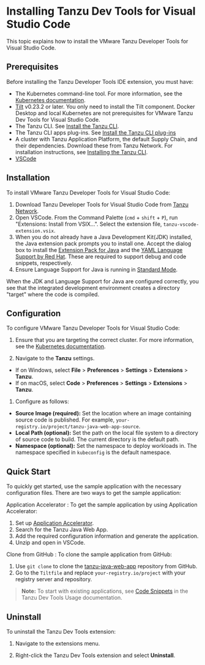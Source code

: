# Installing Tanzu Dev Tools for Visual Studio Code

This topic explains how to install the VMware Tanzu Developer Tools for Visual Studio Code.

## <a id="prerequisites"></a> Prerequisites

Before installing the Tanzu Developer Tools IDE extension, you must have:

- The Kubernetes command-line tool.
For more information, see the [Kubernetes documentation](https://kubernetes.io/docs/tasks/tools/).
- [Tilt](https://docs.tilt.dev/install.html) v0.23.2 or later.
You only need to install the Tilt component. Docker Desktop and local Kubernetes are not prerequisites for VMware Tanzu Dev Tools for Visual Studio Code.
- The Tanzu CLI. See [Install the Tanzu CLI](../install-tanzu-cli.md#cli-and-plugin).
- The Tanzu CLI apps plug-ins.
  See [Install the Tanzu CLI plug-ins](../install-tanzu-cli.md#cli-and-plugin)
- A cluster with Tanzu Application Platform, the default Supply Chain, and their dependencies. Download these from Tanzu Network. For installation instructions, see [Installing the Tanzu CLI](../install-tanzu-cli.md).
- [VSCode](https://code.visualstudio.com/download)

## <a id="installation"></a> Installation

To install VMware Tanzu Developer Tools for Visual Studio Code:

1. Download Tanzu Developer Tools for Visual Studio Code from [Tanzu Network](https://network.tanzu.vmware.com/products/tanzu-application-platform/).
1. Open VSCode. From the Command Palette (`cmd` + `shift` + `P`), run "Extensions: Install from VSIX...". Select the extension file, `tanzu-vscode-extension.vsix`.
1. When you do not already have a Java Development Kit(JDK) installed, the Java extension pack prompts you to install one.
   Accept the dialog box to install the [Extension Pack for Java](https://marketplace.visualstudio.com/items?itemName=vscjava.vscode-java-pack)
   and the [YAML Language Support by Red Hat](https://marketplace.visualstudio.com/items?itemName=redhat.vscode-yaml).
   These are required to support debug and code snippets, respectively.
1. Ensure Language Support for Java is running in [Standard Mode](https://code.visualstudio.com/docs/java/java-project#_lightweight-mode).

When the JDK and Language Support for Java are configured correctly,
you see that the integrated development environment creates a directory "target" where the code is compiled.

## <a id="configuration"></a> Configuration

To configure VMware Tanzu Developer Tools for Visual Studio Code:

1. Ensure that you are targeting the correct cluster. For more information, see the [Kubernetes documentation](https://kubernetes.io/docs/tasks/access-application-cluster/configure-access-multiple-clusters/).

1. Navigate to the **Tanzu** settings.

  * If on Windows, select **File** > **Preferences** > **Settings** > **Extensions** > **Tanzu**.
  * If on macOS, select **Code** > **Preferences** > **Settings** > **Extensions** > **Tanzu**.

1. Configure as follows:

  - **Source Image (required):** Set the location where an image containing source code is published. For example, `your-registry.io/project/tanzu-java-web-app-source`.
  - **Local Path (optional):** Set the path on the local file system to a directory of source code to build. The current directory is the default path.
  - **Namespace (optional):** Set the namespace to deploy workloads in. The namespace specified in `kubeconfig` is the default namespace.

## <a id="quick-start"></a> Quick Start

To quickly get started, use the sample application with the necessary configuration files.
There are two ways to get the sample application:

Application Accelerator
: To get the sample application by using Application Accelerator:

   1. Set up [Application Accelerator](https://docs.vmware.com/en/Application-Accelerator-for-VMware-Tanzu/index.html).
   2. Search for the Tanzu Java Web App.
   3. Add the required configuration information and generate the application.
   4. Unzip and open in VSCode.

Clone from GitHub
: To clone the sample application from GitHub:

   1. Use `git clone` to clone the [tanzu-java-web-app](https://github.com/sample-accelerators/tanzu-java-web-app) repository from GitHub.
   2. Go to the `Tiltfile` and replace `your-registry.io/project` with your registry server and repository.

>**Note:** To start with existing applications, see [Code Snippets](usage-getting-started.md#snippets) in the Tanzu Dev Tools Usage documentation.

## <a id="uninstall"></a> Uninstall

To uninstall the Tanzu Dev Tools extension:

1. Navigate to the extensions menu.

2. Right-click the Tanzu Dev Tools extension and select **Uninstall**.
